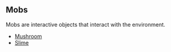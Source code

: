  ## Mobs

 Mobs are interactive objects that interact with the environment.  

 * [Mushroom](Mushroom.md)
 * [Slime](Slime.md)
